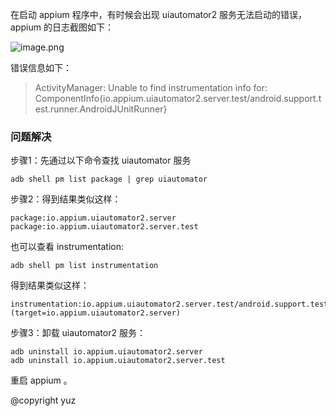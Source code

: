在启动 appium 程序中，有时候会出现 uiautomator2 服务无法启动的错误，appium 的日志截图如下：

![image.png](https://i.loli.net/2020/05/12/XUJCs9x5ywimnjz.png)





错误信息如下：

> ActivityManager: Unable to find instrumentation info for:  ComponentInfo{io.appium.uiautomator2.server.test/android.support.test.runner.AndroidJUnitRunner}



### 问题解决

步骤1：先通过以下命令查找 uiautomator 服务

```
adb shell pm list package | grep uiautomator
```

步骤2：得到结果类似这样：

```
package:io.appium.uiautomator2.server
package:io.appium.uiautomator2.server.test
```

也可以查看 instrumentation:

```
adb shell pm list instrumentation
```

得到结果类似这样：

```
instrumentation:io.appium.uiautomator2.server.test/android.support.test.runner.AndroidJUnitRunner (target=io.appium.uiautomator2.server)
```

步骤3：卸载 uiautomator2 服务：

```
adb uninstall io.appium.uiautomator2.server
adb uninstall io.appium.uiautomator2.server.test
```

重启 appium 。

@copyright yuz